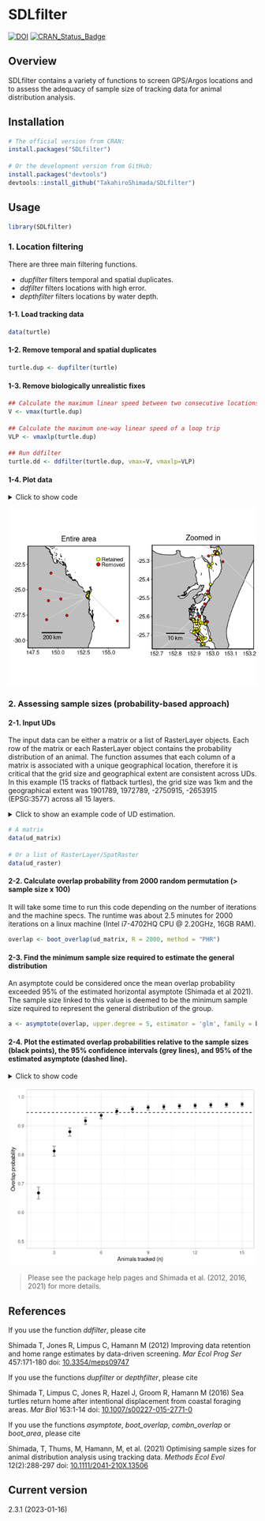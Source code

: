 <!-- README.md is generated from README.Rmd. Please edit that file -->

# SDLfilter

[![DOI](https://zenodo.org/badge/DOI/10.5281/zenodo.3631115.svg)](https://doi.org/10.5281/zenodo.3631115)
[![CRAN_Status_Badge](https://www.r-pkg.org/badges/version/SDLfilter)](https://cran.r-project.org/package=SDLfilter)

## Overview

SDLfilter contains a variety of functions to screen GPS/Argos locations
and to assess the adequacy of sample size of tracking data for animal
distribution analysis.

## Installation

``` r
# The official version from CRAN:
install.packages("SDLfilter")

# Or the development version from GitHub:
install.packages("devtools")
devtools::install_github("TakahiroShimada/SDLfilter")
```

## Usage

``` r
library(SDLfilter)
```

### 1. Location filtering

There are three main filtering functions.

-   *dupfilter* filters temporal and spatial duplicates.  
-   *ddfilter* filters locations with high error.  
-   *depthfilter* filters locations by water depth.

<!-- <p>&nbsp;</p> -->

#### 1-1. Load tracking data

``` r
data(turtle)
```

#### 1-2. Remove temporal and spatial duplicates

``` r
turtle.dup <- dupfilter(turtle)
```

#### 1-3. Remove biologically unrealistic fixes

``` r
## Calculate the maximum linear speed between two consecutive locations
V <- vmax(turtle.dup)  

## Calculate the maximum one-way linear speed of a loop trip
VLP <- vmaxlp(turtle.dup) 

## Run ddfilter
turtle.dd <- ddfilter(turtle.dup, vmax=V, vmaxlp=VLP)
```

#### 1-4. Plot data

<details>
<summary>
Click to show code
</summary>

``` r
 # Entire area
 p1 <- to_map(turtle.dup, bgmap=Australia, point.size = 2, line.size = 0.5, axes.lab.size = 0, 
             sb.distance=200, multiplot = FALSE, point.bg = "red",
             title.size=15, title="Entire area")[[1]] + 
   geom_point(aes(x=lon, y=lat), data=turtle.dd, size=2, fill="yellow", shape=21)+
   geom_point(aes(x=x, y=y), data=data.frame(x=c(154, 154), y=c(-22, -22.5)), 
              size=3, fill=c("yellow", "red"), shape=21) + 
   annotate("text", x=c(154.3, 154.3), y=c(-22, -22.5), label=c("Retained", "Removed"), 
            colour="black", size=4, hjust = 0)

 # Zoomed in
 p2 <- to_map(turtle.dup, bgmap=SandyStrait, xlim=c(152.7, 153.2), ylim=(c(-25.75, -25.24)), 
             axes.lab.size = 0, sb.distance=10, point.size = 2, point.bg = "red", line.size = 0.5, 
             multiplot = FALSE, title.size=15, title="Zoomed in")[[1]] + 
 geom_path(aes(x=lon, y=lat), data=turtle.dd, size=0.5, colour="black", linetype=1) + 
 geom_point(aes(x=lon, y=lat), data=turtle.dd, size=2, colour="black", shape=21, fill="yellow")
 
 ## plot
 gridExtra::grid.arrange(p1, p2, layout_matrix=cbind(1,2))
```

</details>

![](man/figures/unnamed-chunk-7-1.png)

### 2. Assessing sample sizes (probability-based approach)

#### 2-1. Input UDs

The input data can be either a matrix or a list of RasterLayer objects.
Each row of the matrix or each RasterLayer object contains the
probability distribution of an animal. The function assumes that each
column of a matrix is associated with a unique geographical location,
therefore it is critical that the grid size and geographical extent are
consistent across UDs. In this example (15 tracks of flatback turtles),
the grid size was 1km and the geographical extent was 1901789, 1972789,
-2750915, -2653915 (EPSG:3577) across all 15 layers.

<details>
<summary>
Click to show an example code of UD estimation.
</summary>

``` r
library(adehabitatHR); library(raster)

## Tracking data
data(flatback)
flatback <- track_param(flatback, param = "time") # calculate time between successive locations
flatback_id <- unique(flatback$id)


## Data range with 5km buffer
buff <- 5e+3
xmin <- min(flatback$x) - buff; xmax <- max(flatback$x) + buff
ymin <- min(flatback$y) - buff; ymax <- max(flatback$y) + buff

## Make a grid layer
cell.size <- 1e+3 # (1km x 1km)
x <- seq(xmin, xmax, cell.size)
y <- seq(ymin, ymax, cell.size)
xy.df <- expand.grid(x = x, y = y)
xy.coords <- SpatialPixels(SpatialPoints(xy.df))
xy.sp <- SpatialPoints(xy.coords, proj4string = CRS("+init=epsg:3577"))
z <- rep(1, nrow(xy.df))
xyz <- cbind(xy.df, z)
grid_spdf <- SpatialPixelsDataFrame(xy.coords, xyz)

## UD per turtle
ud_raster <- list()
for(i in 1:length(flatback_id)){
  
  ## ID
  ID <- flatback_id[i]

  ## Tracking data
  turtle.data <- with(flatback, flatback[id %in% ID, ])

  ## Creates an object of class Itraj
  data.ltraj <- with(turtle.data, as.ltraj(turtle.data[,c("x", "y")], date=DateTime, id=ID, burst=ID))
  
  ## Parameters for BRB
  TM = quantile(turtle.data$pTime, probs = 0.95, na.rm = TRUE)*3600
  LM = 50
  dp = BRB.likD(data.ltraj, Tmax=TM, Lmin=LM)
  HM = 100
  
  ## Estimate the UD
  ud <- BRB(data.ltraj, D=dp, Tmax=TM, Lmin=LM, hmin=HM, grid=grid_spdf, type="UD")
  
  ## Convert the UD to raster
  ud_raster[[i]] <- raster(ud)
}
```

</details>

``` r
# A matrix
data(ud_matrix)

# Or a list of RasterLayer/SpatRaster
data(ud_raster)
```

#### 2-2. Calculate overlap probability from 2000 random permutation (\> sample size x 100)

It will take some time to run this code depending on the number of
iterations and the machine specs. The runtime was about 2.5 minutes for
2000 iterations on a linux machine (Intel i7-4702HQ CPU @ 2.20GHz, 16GB
RAM).

``` r
overlap <- boot_overlap(ud_matrix, R = 2000, method = "PHR")
```

#### 2-3. Find the minimum sample size required to estimate the general distribution

An asymptote could be considered once the mean overlap probability
exceeded 95% of the estimated horizontal asymptote (Shimada et al 2021).
The sample size linked to this value is deemed to be the minimum sample
size required to represent the general distribution of the group.

``` r
a <- asymptote(overlap, upper.degree = 5, estimator = 'glm', family = binomial)
```

#### 2-4. Plot the estimated overlap probabilities relative to the sample sizes (black points), the 95% confidence intervals (grey lines), and 95% of the estimated asymptote (dashed line).

<details>
<summary>
Click to show code
</summary>

``` r
ggplot(data = a$results, aes(x = x))+
  geom_errorbar(aes(ymin = y_lwr, ymax = y_upr), width = 0.2, colour = 'darkgrey', size = 1) + 
  geom_point(aes(y = y), size = 2) + 
  geom_hline(yintercept = a$h.asymptote*0.95, linetype = 2) +
  scale_x_continuous(breaks = seq(0, 15, 3), limits = c(1.9,15.1), name = "Animals tracked (n)") +
  scale_y_continuous(limits = c(0.5,1), name = "Overlap probability") +
  theme_light()
```

</details>

![](man/figures/unnamed-chunk-13-1.png)

> Please see the package help pages and Shimada et al. (2012, 2016,
> 2021) for more details.

## References

If you use the function *ddfilter*, please cite

Shimada T, Jones R, Limpus C, Hamann M (2012) Improving data retention
and home range estimates by data-driven screening. *Mar Ecol Prog Ser*
457:171-180 doi:
[10.3354/meps09747](http://dx.doi.org/10.3354/meps09747)

If you use the functions *dupfilter* or *depthfilter*, please cite

Shimada T, Limpus C, Jones R, Hazel J, Groom R, Hamann M (2016) Sea
turtles return home after intentional displacement from coastal foraging
areas. *Mar Biol* 163:1-14 doi:
[10.1007/s00227-015-2771-0](http://dx.doi.org/10.1007/s00227-015-2771-0)

If you use the functions *asymptote*, *boot_overlap*, *combn_overlap* or
*boot_area*, please cite

Shimada, T, Thums, M, Hamann, M, et al. (2021) Optimising sample sizes
for animal distribution analysis using tracking data. *Methods Ecol
Evol* 12(2):288-297 doi:
[10.1111/2041-210X.13506](https://doi.org/10.1111/2041-210X.13506)

## Current version

2.3.1 (2023-01-16)
